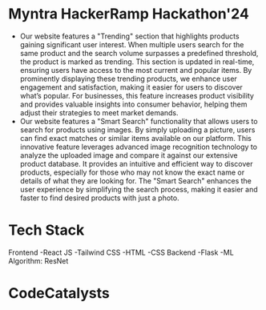 # Myntra HackerRamp Hackathon'24

 - Our website features a "Trending" section that highlights products gaining significant user interest. When multiple users search for the same product and the search volume surpasses a predefined threshold, the product is marked as trending. This section is updated in real-time, ensuring users have access to the most current and popular items. By prominently displaying these trending products, we enhance user engagement and satisfaction, making it easier for users to discover what’s popular. For businesses, this feature increases product visibility and provides valuable insights into consumer behavior, helping them adjust their strategies to meet market demands.
 - Our website features a "Smart Search" functionality that allows users to search for products using images. By simply uploading a picture, users can find exact matches or similar items available on our platform. This innovative feature leverages advanced image recognition technology to analyze the uploaded image and compare it against our extensive product database. It provides an intuitive and efficient way to discover products, especially for those who may not know the exact name or details of what they are looking for. The "Smart Search" enhances the user experience by simplifying the search process, making it easier and faster to find desired products with just a photo.

# Tech Stack
 Frontend
  -React JS
  -Tailwind CSS
  -HTML
  -CSS
 Backend
  -Flask
  -ML Algorithm: ResNet
# CodeCatalysts
